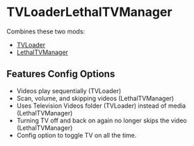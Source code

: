 # TVLoaderLethalTVManager
Combines these two mods: 
- [TVLoader](https://thunderstore.io/c/lethal-company/p/Rattenbonkers/TVLoader/)
- [LethalTVManager](https://thunderstore.io/c/lethal-company/p/Bushwacc/LethalTVManager/)
## Features Config Options
- Videos play sequentially (TVLoader)  
- Scan, volume, and skipping videos (LethalTVManager)
- Uses Television Videos folder (TVLoader) instead of media (LethalTVManager)
- Turning TV off and back on again no longer skips the video (LethalTVManager)
- Config option to toggle TV on all the time.
